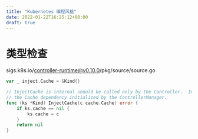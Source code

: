 ```yaml
---
title: "Kubernetes 编程风格"
date: 2022-01-22T16:25:12+08:00
draft: true
---
```


# 类型检查

sigs.k8s.io/controller-runtime@v0.10.0/pkg/source/source.go

```go
var _ inject.Cache = &Kind{}

// InjectCache is internal should be called only by the Controller.  InjectCache is used to inject
// the Cache dependency initialized by the ControllerManager.
func (ks *Kind) InjectCache(c cache.Cache) error {
	if ks.cache == nil {
		ks.cache = c
	}
	return nil
}

```
